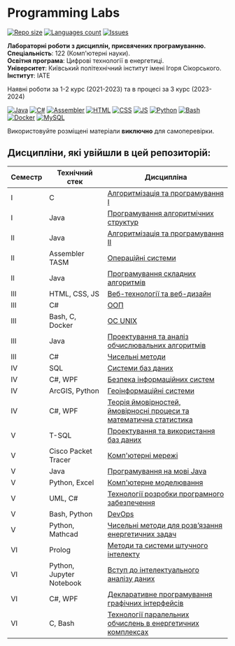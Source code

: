 # Programming Labs

[![Repo size](https://img.shields.io/github/repo-size/xairaven/KPI-Labs?style=flat-square)](#)
[![Languages count](https://img.shields.io/github/languages/count/xairaven/KPI-Labs?style=flat-square)](#)
[![Issues](https://img.shields.io/github/issues/xairaven/KPI-Labs?style=flat-square)](#)

**Лабораторні роботи з дисциплін, присвячених програмуванню.** <br>
**Спеціальність**: 122 (Комп'ютерні науки). <br>
**Освітня програма**: Цифрові технології в енергетиці. <br>
**Університет**: Київський політехнічний інститут імені Ігоря Сікорського. <br>
**Інститут**: ІАТЕ <br>

Наявні роботи за 1-2 курс (2021-2023) та в процесі за 3 курс (2023-2024) <br>

[![Java](https://img.shields.io/badge/Java-E87000?style=for-the-badge&logo=coffeescript&logoColor=white)](#)
[![C#](https://img.shields.io/badge/c%23-purple?style=for-the-badge&logo=csharp&logoColor=white)](#)
[![Assembler](https://img.shields.io/badge/TASM-005494?style=for-the-badge&logo=assemblyscript&logoColor=white)](#)
[![HTML](https://img.shields.io/badge/HTML-DD4A25?style=for-the-badge&logo=html5&logoColor=white)](#)
[![CSS](https://img.shields.io/badge/CSS-254ADD?style=for-the-badge&logo=css3&logoColor=white)](#)
[![JS](https://img.shields.io/badge/JS-EFD81D?style=for-the-badge&logo=Javascript&logoColor=white)](#)
[![Python](https://img.shields.io/badge/Python-005494?style=for-the-badge&logo=python&logoColor=yellow)](#)
[![Bash](https://img.shields.io/badge/Bash-374B42?style=for-the-badge&logo=gnubash&logoColor=white)](#)
[![Docker](https://img.shields.io/badge/Docker-082135?style=for-the-badge&logo=docker&logoColor=2496EE)](#)
[![MySQL](https://img.shields.io/badge/MySQL-4479A1?style=for-the-badge&logo=mysql&logoColor=FFF)](#)

Використовуйте розміщені матеріали **виключно** для самоперевірки.

## Дисципліни, які увійшли в цей репозиторій:

Семестр | Технічний стек | Дисципліна               
------- | -------------- | -----------------------
I | C | [Алгоритмізація та програмування I](./1stSemester/Algorithmization%20and%20programming%20(I)/)
I | Java | [Програмування алгоритмічних структур](./1stSemester/Programming%20algorithmic%20structures/)
II | Java | [Алгоритмізація та програмування II](./2ndSemester/Algorithmization%20and%20programming%20(II)/)
II | Assembler TASM | [Операційні системи](./2ndSemester/Operating%20Systems/)
II | Java | [Програмування складних алгоритмів](./2ndSemester/Programming%20complex%20algorithms/)
III | HTML, CSS, JS | [Веб-технології та веб-дизайн](./3rdSemester/Web%20Design/)
III | С# | [ООП](./3rdSemester/OOP/)
III | Bash, C, Docker | [ОС UNIX](./3rdSemester/OS%20UNIX/)
III | Java | [Проектування та аналіз обчислювальних алгоритмів](./3rdSemester/DACA/)
III | C# | [Чисельні методи](./3rdSemester/Numerical%20Analysis/)
IV | SQL | [Системи баз даних](./4thSemester/Database%20Systems/)
IV | C#, WPF | [Безпека інформаційних систем](./4thSemester/Information%20Security/)
IV | ArcGIS, Python | [Геоінформаційні системи](./4thSemester/Geoinformation%20Systems/)
IV | C#, WPF | [Теорія ймовірностей, ймовірносні процеси та математична статистика](./4thSemester/Statistics/)
V | T-SQL | [Проектування та використання баз даних](./5thSemester/Databases-Design/)
V | Cisco Packet Tracer | [Комп'ютерні мережі](./5thSemester/Computer-Networks/)
V | Java | [Програмування на мові Java](./5thSemester/Java-Programming/)
V | Python, Excel | [Комп'ютерне моделювання](./5thSemester/Computer-Modeling/)
V | UML, C# | [Технології розробки програмного забезпечення](./5thSemester/SW-Development-Technologies/)
V | Bash, Python | [DevOps](./5thSemester/DevOps/)
V | Python, Mathcad | [Чисельні методи для розв’язання енергетичних задач](./5thSemester/Numerical-Analysis-2/)
VI | Prolog | [Методи та системи штучного інтелекту](./6thSemester/Artificial-Intelligence/)
VI | Python, Jupyter Notebook | [Вступ до інтелектуального аналізу даних](./6thSemester/Data-Mining/)
VI | C#, WPF | [Декларативне програмування графічних інтерфейсів](./6thSemester/Graphical-Interfaces/)
VI | C, Bash | [Технології паралельних обчислень в енергетичних комплексах](./6thSemester/Parallel-Computing/)